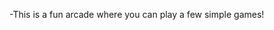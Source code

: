 -This is a fun arcade where you can play a few simple games!


<!---
shreyasvaid/shreyasvaid is a ✨ special ✨ repository because its `README.md` (this file) appears on your GitHub profile.
You can click the Preview link to take a look at your changes.
--->
